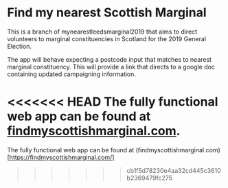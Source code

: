 # Find my nearest Scottish Marginal

This is a branch of mynearestleedsmarginal2019 that aims to direct volunteers to marginal constituencies in Scotland for the 2019 General Election.

The app will behave expecting a postcode input that matches to nearest marginal constituency. This will provide a link that directs to a google doc containing updated campaigning information.

<<<<<<< HEAD
The fully functional web app can be found at [findmyscottishmarginal.com](https://findmyscottishmarginal.com/).
=======
The fully functional web app can be found at (findmyscottishmarginal.com)[https://findmyscottishmarginal.com/]
>>>>>>> cb1f5d78230e4aa32cd445c3610b2369479fc275
